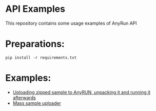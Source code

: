 # API Examples
This repository contains some usage examples of AnyRun API

# Preparations:
`pip install -r requirements.txt`

# Examples:
- [Uploading zipped sample to AnyRUN, unpacking it and running it afterwards](https://github.com/h4rdee/API_Examples/tree/main/examples/upload-unpack-run)
- [Mass sample uploader](https://github.com/h4rdee/API_Examples/tree/main/examples/mass-uploader)
